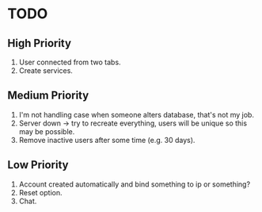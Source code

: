 # TODO

## High Priority

1. User connected from two tabs.
1. Create services.

## Medium Priority

1. I'm not handling case when someone alters database, that's not my job.
1. Server down -> try to recreate everything, users will be unique so this may be possible.
1. Remove inactive users after some time (e.g. 30 days).

## Low Priority

1. Account created automatically and bind something to ip or something?
1. Reset option.
1. Chat.
